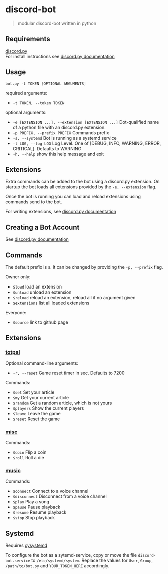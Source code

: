 # discord-bot

>modular discord-bot written in python

## Requirements
[discord.py](https://discordpy.readthedocs.io/en/stable/index.html)  
For install instructions see [discord.py documentation](https://discordpy.readthedocs.io/en/stable/intro.html#installing)

## Usage
```shell
bot.py -t TOKEN [OPTIONAL ARGUMENTS]
```

required arguments:  
* `-t TOKEN, --token TOKEN`

optional arguments:  
* `-e [EXTENSION ...], --extension [EXTENSION ...]` Dot-qualified name of a python file with an discord.py extension.  
* `-p PREFIX, --prefix PREFIX` Commands prefix  
* `-s, --systemd` Bot is running as a systemd service  
* `-l LOG, --log LOG` Log Level. One of [DEBUG, INFO, WARNING, ERROR, CRITICAL]. Defaults to WARNING  
* `-h, --help` show this help message and exit  

## Extensions

Extra commands can be added to the bot using a discord.py extension. On startup the bot loads all extensions provided by the `-e, --extension` flag.

Once the bot is running you can load and reload extensions using commands send to the bot.

For writing extensions, see [discord.py documentation](https://discordpy.readthedocs.io/en/stable/ext/commands/extensions.html)

## Creating a Bot Account

See [discord.py documentation](https://discordpy.readthedocs.io/en/stable/discord.html)

## Commands

The default prefix is `$`. It can be changed by providing the `-p, --prefix` flag.

Owner only:
* `$load` load an extension
* `$unload` unload an extension
* `$reload` reload an extension, reload all if no argument given
* `$extensions` list all loaded extensions

Everyone:
* `$source` link to github page

## Extensions

### [totpal](ext/totpal.py)

Optional command-line arguments:  
* `-r, --reset` Game reset timer in sec. Defaults to 7200

Commands:  
* `$set` Set your article
* `$my` Get your current article
* `$random` Get a random article, which is not yours
* `$players` Show the current players
* `$leave` Leave the game
* `$reset` Reset the game

### [misc](ext/misc.py)

Commands:
* `$coin` Flip a coin
* `$roll` Roll a die

### [music](ext/music.py)

Commands:
* `$connect` Connect to a voice channel
* `$disconnect` Disconnect from a voice channel
* `$play` Play a song
* `$pause` Pause playback
* `$resume` Resume playback
* `$stop` Stop playback

## Systemd

Requires [cysystemd](https://pypi.org/project/cysystemd/)

To configure the bot as a sytemd-service, copy or move the file `discord-bot.service` to `/etc/systemd/system`. Replace the values for `User`, `Group`, `/path/to/bot.py` and `YOUR_TOKEN_HERE` accordingly.
